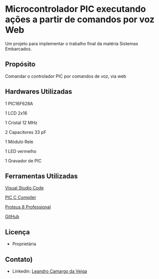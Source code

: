 # Microcontrolador PIC executando ações a partir de comandos por voz Web

Um projeto para implementar o trabalho final da matéria Sistemas Embarcados.

## Propósito

Comandar o controlador PIC por comandos de voz, via web

## Hardwares Utilizadas

1 PIC16F628A

1 LCD 2x16

1 Cristal 12 MHz

2 Capacitores 33 pF

1 Módulo Rele

1 LED vermelho

1 Gravador de PIC

## Ferramentas Utilizadas

[Visual Studio Code](https://code.visualstudio.com/)

[PIC C Compiler](http://www.ccsinfo.com/content.php?page=compilers)

[Proteus 8 Professional](https://www.labcenter.com/)

[GitHub](https://www.github.com/)

## Licença
* Proprietária

## Contato)
* Linkedin: [Leandro Camargo da Veiga](https://br.linkedin.com/in/leandro-camargo-da-veiga-7b135810b)
